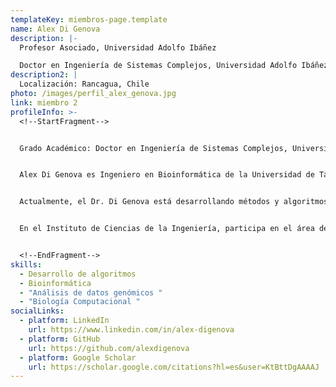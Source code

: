```yaml
---
templateKey: miembros-page.template
name: Alex Di Genova
description: |-
  Profesor Asociado, Universidad Adolfo Ibáñez

  Doctor en Ingeniería de Sistemas Complejos, Universidad Adolfo Ibáñez
description2: |
  Localización: Rancagua, Chile
photo: /images/perfil_alex_genova.jpg
link: miembro 2
profileInfo: >-
  <!--StartFragment-->


  Grado Académico: Doctor en Ingeniería de Sistemas Complejos, Universidad Adolfo Ibáñez


  Alex Di Genova es Ingeniero en Bioinformática de la Universidad de Talca y Doctor en Ingeniería de Sistemas Complejos de la Universidad Adolfo Ibáñez. Su línea de investigación se centra en el desarrollo de nuevos algoritmos para el análisis de datos genómicos. Ha publicado más de 30 artículos científicos en revistas ISI y ha participado en proyectos genómicos tanto nacionales como internacionales.


  Actualmente, el Dr. Di Genova está desarrollando métodos y algoritmos computacionales para caracterizar reordenamientos genómicos en distintos tipos de cáncer humano, con el objetivo de comprender cómo estos procesos mutacionales contribuyen a la progresión y evolución de esta enfermedad.


  En el Instituto de Ciencias de la Ingeniería, participa en el área de Biología Computacional y Biotecnología.


  <!--EndFragment-->
skills:
  - Desarrollo de algoritmos
  - Bioinformática
  - "Análisis de datos genómicos "
  - "Biología Computacional "
socialLinks:
  - platform: LinkedIn
    url: https://www.linkedin.com/in/alex-digenova
  - platform: GitHub
    url: https://github.com/alexdigenova
  - platform: Google Scholar
    url: https://scholar.google.com/citations?hl=es&user=KtBttDgAAAAJ
---
```

